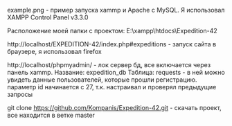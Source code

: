 example.png - пример запуска xammp и  Apache c MySQL. Я использовал XAMPP Control Panel v3.3.0

Расположение моей папки с проектом: E:\xampp\htdocs\Expedition-42

http://localhost/EXPEDITION-42/index.php#expeditions - запуск сайта в браузере, я использовал firefox

http://localhost/phpmyadmin/ - лок сервер бд, все включается через панель xammp. 
Название: expedition_db
Таблица: requests - в ней можно увидеть данные пользователей, которые прошли регистрацию. параметр id начинается с 27, т.к. настраивал и проверял предыдущие запросы



git clone https://github.com/Kompanis/Expedition-42.git - скачать проект, все находится в ветке master
